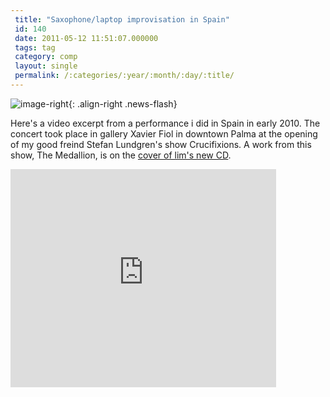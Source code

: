 ```yaml
---
 title: "Saxophone/laptop improvisation in Spain"
 id: 140
 date: 2011-05-12 11:51:07.000000
 tags: tag
 category: comp
 layout: single
 permalink: /:categories/:year/:month/:day/:title/
---
```

![image-right](/assets/images/){: .align-right .news-flash}

Here's a video excerpt from a performance i did in Spain in early 2010. The concert took place in gallery Xavier Fiol in downtown Palma at the opening of my good freind Stefan Lundgren's show Crucifixions. A work from this show, The Medallion, is on the <a href="http://www.henrikfrisk.com/index.jsp?metaId=music&id=disc&about=1&field=id&query=15">cover of lim's new CD</a>.

<iframe width="425" height="349" src="http://www.youtube.com/embed/e9ZttCunw_Q" frameborder="0" allowfullscreen></iframe>

